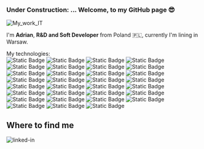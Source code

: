 ###  Under Construction: ... Welcome, to my GitHub page :sunglasses:
![My_work_IT](https://github.com/AdrianSzklarski/AdrianSzklarski/assets/87096333/a566caf1-d32b-4575-a14d-7458915b56db)

I'm **Adrian**, **R&D and Soft Developer** from Poland :poland:, currently I'm lining in Warsaw.

My technologies:
<br>
![Static Badge](https://img.shields.io/badge/Python_3.9_(_up_)-14354C?style=for-the-badge&logo=python&logoColor=white)  ![Static Badge](https://img.shields.io/badge/Java_Script-F7DF1E?style=for-the-badge&logo=javascript&logoColor=black) ![Static Badge](https://img.shields.io/badge/C-00599C?style=for-the-badge&logo=c&logoColor=white)  ![Static Badge](https://img.shields.io/badge/C%2B%2B-00599C?style=for-the-badge&logo=c%2B%2B&logoColor=white)  ![Static Badge](https://img.shields.io/badge/-Matlab_/_Simulink-FFA116?style=for-the-badge&logo=Simulink&logoColor=black) ![Static Badge](https://img.shields.io/badge/Fortran_Lahey_95-543DE0?style=for-the-badge&logo=Fortran&logoColor=white)  ![Static Badge](https://img.shields.io/badge/testing%20library-323330?style=for-the-badge&logo=testing-library&logoColor=red) ![Static Badge](https://img.shields.io/badge/API-lightblue?style=for-the-badge&logo=api&logoColor=white) ![Static Badge](https://img.shields.io/badge/HTML_5-E34F26?style=for-the-badge&logo=html5&logoColor=white) ![Static Badge](https://img.shields.io/badge/CSS_3-1572B6?style=for-the-badge&logo=css3&logoColor=white) ![Static Badge](https://img.shields.io/badge/Sass-CC6699?style=for-the-badge&logo=sass&logoColor=white) ![Static Badge](https://img.shields.io/badge/React-20232A?style=for-the-badge&logo=react&logoColor=61DAFB) ![Static Badge](https://img.shields.io/badge/Redux-593D88?style=for-the-badge&logo=redux&logoColor=white) ![Static Badge](https://img.shields.io/badge/Bootstrap-563D7C?style=for-the-badge&logo=bootstrap&logoColor=white) ![Static Badge](https://img.shields.io/badge/Django-092E20?style=for-the-badge&logo=django&logoColor=white) ![Static Badge](https://img.shields.io/badge/Flask-000000?style=for-the-badge&logo=flask&logoColor=white) ![Static Badge](https://img.shields.io/badge/PostgreSQL_&&_pgAdmin_4-316192?style=for-the-badge&logo=postgresql&logoColor=white) ![Static Badge](https://img.shields.io/badge/SQLite-07405E?style=for-the-badge&logo=sqlite&logoColor=white) ![Static Badge](https://img.shields.io/badge/PyCharm-000000.svg?&style=for-the-badge&logo=PyCharm&logoColor=white) ![Static Badge](	https://img.shields.io/badge/WebStorm-000000?style=for-the-badge&logo=WebStorm&logoColor=white) ![Static Badge](https://img.shields.io/badge/Visual_Studio_Code-0078D4?style=for-the-badge&logo=visual%20studio%20code&logoColor=white) ![Static Badge](https://img.shields.io/badge/Jupyter%20Ide-orange?style=for-the-badge&logo=Jupyter%20ide&logoColor=white)  ![Static Badge](https://img.shields.io/badge/Docker-blue?style=for-the-badge&logo=Docker&logoColor=white) ![Static Badge](https://img.shields.io/badge/Heroku-430098?style=for-the-badge&logo=heroku&logoColor=white) ![Static Badge](https://img.shields.io/badge/Linux-FCC624?style=for-the-badge&logo=linux&logoColor=black) ![Static Badge](https://img.shields.io/badge/Prince2Foundation-563D7C?style=for-the-badge&logo=prince&logoColor=white) ![Static Badge](https://img.shields.io/badge/Agile/Scrum-blue?style=for-the-badge&logo=agile&logoColor=white) ![Static Badge](https://img.shields.io/badge/Windows-0078D6?style=for-the-badge&logo=windows&logoColor=white)  ![Static Badge](https://img.shields.io/badge/Ubuntu-E95420?style=for-the-badge&logo=ubuntu&logoColor=white) ![Static Badge](https://img.shields.io/badge/GitHub&Git-100000?style=for-the-badge&logo=github&logoColor=white) ![Static Badge](https://img.shields.io/badge/Jira-0052CC?style=for-the-badge&logo=Jira&logoColor=white)









 

## Where to find me
[<img align="left" alt="linked-in" src="https://img.shields.io/badge/linkedin-%230077B5.svg?&style=for-the-badge&logo=linkedin&logoColor=white" />](https://www.linkedin.com/in/szklarskiadrian/)




<!--
**AdrianSzklarski/AdrianSzklarski** is a ✨ _special_ ✨ repository because its `README.md` (this file) appears on your GitHub profile.

Here are some ideas to get you started:

- 🔭 I’m currently working on ...
- 🌱 I’m currently learning ...
- 👯 I’m looking to collaborate on ...
- 🤔 I’m looking for help with ...
- 💬 Ask me about ...
- 📫 How to reach me: ...
- 😄 Pronouns: ...
- ⚡ Fun fact: ...
-->
